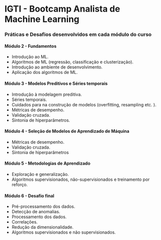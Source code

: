 # IGTI - Bootcamp Analista de Machine Learning
### Práticas e Desafios desenvolvidos em cada módulo do curso
#### Módulo 2 - Fundamentos
* Introdução ao ML.
* Algoritmos de ML (regressão, classificação e clusterização).
* Introdução ao ambiente de desenvolvimento.
* Aplicação dos algoritmos de ML.
#### Módulo 3 - Modelos Preditivos e Séries temporais
* Introdução à modelagem preditiva.
* Séries temporais.
* Cuidados para na construção de modelos (overfitting, resampling etc. ).
* Métricas de desempenho.
* Validação cruzada.
* Sintonia de hiperparâmetros.
#### Módulo 4 - Seleção de Modelos de Aprendizado de Máquina
* Métricas de desempenho.
* Validação cruzada.
* Sintonia de hiperparâmetros
#### Módulo 5 - Metodologias de Aprendizado
* Exploração e generalização.
* Algoritmos supervisionados, não-supervisionados e treinamento por reforço.
#### Módulo 6 - Desafio final
* Pré-processamento dos dados.
* Detecção de anomalias.
* Processamento dos dados.
* Correlações.
* Redução da dimensionalidade.
* Algoritmos supervisionados e não supervisionados.





